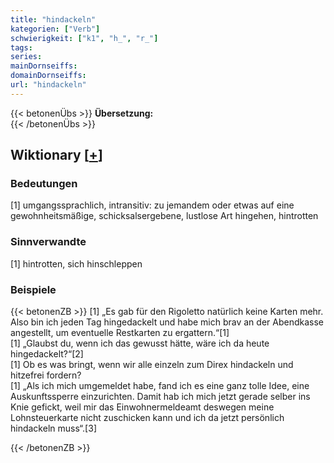 ```yaml
---
title: "hindackeln"
kategorien: ["Verb"]
schwierigkeit: ["k1", "h_", "r_"]
tags:
series:
mainDornseiffs:
domainDornseiffs:
url: "hindackeln"
---
```


{{< betonenÜbs >}}
**Übersetzung:**  
{{< /betonenÜbs >}}

## Wiktionary [[+](https://de.wiktionary.org/wiki/hindackeln)]

### Bedeutungen
[1] umgangssprachlich, intransitiv: zu jemandem oder etwas auf eine gewohnheitsmäßige, schicksalsergebene, lustlose Art hingehen, hintrotten  

### Sinnverwandte
[1] hintrotten, sich hinschleppen  

### Beispiele
{{< betonenZB >}}
[1] „Es gab für den Rigoletto natürlich keine Karten mehr. Also bin ich jeden Tag hingedackelt und habe mich brav an der Abendkasse angestellt, um eventuelle Restkarten zu ergattern.“[1]  
[1] „Glaubst du, wenn ich das gewusst hätte, wäre ich da heute hingedackelt?“[2]  
[1] Ob es was bringt, wenn wir alle einzeln zum Direx hindackeln und hitzefrei fordern?  
[1] „Als ich mich umgemeldet habe, fand ich es eine ganz tolle Idee, eine Auskunftssperre einzurichten. Damit hab ich mich jetzt gerade selber ins Knie gefickt, weil mir das Einwohnermeldeamt deswegen meine Lohnsteuerkarte nicht zuschicken kann und ich da jetzt persönlich hindackeln muss“.[3]  

{{< /betonenZB >}}

